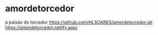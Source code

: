 # amordetorcedor
a paixão do torcedor
https://github.com/HLSOARES/amordetorcedor.git
https://amordetorcedor.netlify.app/
